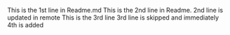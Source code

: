 This is the 1st line in Readme.md
This is the 2nd line in Readme. 2nd line is updated in remote
This is the 3rd line
3rd line is skipped and immediately 4th is added

